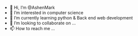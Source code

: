 - 👋 Hi, I’m @AshenMark
- 👀 I’m interested in computer science
- 🌱 I’m currently learning python & Back end web development
- 💞️ I’m looking to collaborate on ...
- 📫 How to reach me ...

<!---
AshenMark/AshenMark is a ✨ special ✨ repository because its `README.md` (this file) appears on your GitHub profile.
You can click the Preview link to take a look at your changes.
--->
